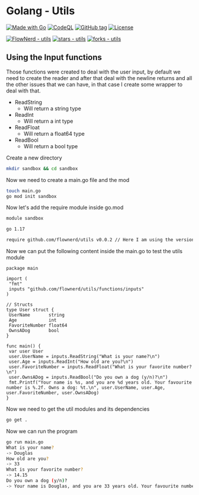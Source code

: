 # Golang - Utils

[![Made with Go](https://img.shields.io/badge/go->%3D1.16-blue?logo=go&logoColor=white)](https://golang.org)
[![CodeQL](https://github.com/flownerd/utils/workflows/CodeQL/badge.svg)](https://github.com/flownerd/utils/actions?query=workflow%3ACodeQL "Code quality workflow status")
[![GitHub tag](https://img.shields.io/github/v/tag/flownerd/utils.svg?sort=semver)](https://github.com/flownerd/utils/releases/?include_prereleases&sort=semver "View GitHub releases")
[![License](https://img.shields.io/badge/License-GPL-blue)](#license "Go to license section")

[![FlowNerd - utils](https://img.shields.io/static/v1?label=flownerd&message=utils&color=blue&logo=github)](https://github.com/flownerd/utils)
[![stars - utils](https://img.shields.io/github/stars/flownerd/utils?style=social)](https://github.com/flownerd/utils)
[![forks - utils](https://img.shields.io/github/forks/flownerd/utils?style=social)](https://github.com/flownerd/utils)

## Using the Input functions

Those functions were created to deal with the user input, by default we need to create the reader and after that deal with the newline returns and all the other issues that we can have, in that case I create some wrapper to deal with that.

- ReadString
  - Will return a string type
- ReadInt
  - Will return a int type
- ReadFloat
  - Will return a float64 type
- ReadBool
  - Will return a bool type

Create a new directory

```bash
mkdir sandbox && cd sandbox
```

Now we need to create a main.go file and the mod

```bash
touch main.go
go mod init sandbox
```

Now let's add the require module inside go.mod

```bash
module sandbox

go 1.17

require github.com/flownerd/utils v0.0.2 // Here I am using the version v0.0.2 if you want to use the lastest just remove the version
```

Now we can put the following content inside the main.go to test the utils module

```golang
package main

import (
 "fmt"
 inputs "github.com/flownerd/utils/functions/inputs"
)

// Structs
type User struct {
 UserName       string
 Age            int
 FavoriteNumber float64
 OwnsADog       bool
}

func main() {
 var user User
 user.UserName = inputs.ReadString("What is your name?\n")
 user.Age = inputs.ReadInt("How old are you?\n")
 user.FavoriteNumber = inputs.ReadFloat("What is your favorite number?\n")
 user.OwnsADog = inputs.ReadBool("Do you own a dog (y/n)?\n")
 fmt.Printf("Your name is %s, and you are %d years old. Your favourite number is %.2f. Owns a dog: %t.\n", user.UserName, user.Age, user.FavoriteNumber, user.OwnsADog)
}
```

Now we need to get the util modules and its dependencies

```bash
go get .
```

Now we can run the program

```bash
go run main.go
What is your name?
-> Douglas
How old are you?
-> 33
What is your favorite number?
-> 14.15
Do you own a dog (y/n)?
-> Your name is Douglas, and you are 33 years old. Your favourite number is 14.15. Owns a dog: true.
```
